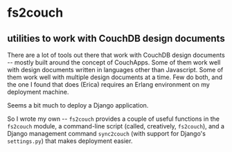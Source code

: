 # fs2couch
## utilities to work with CouchDB design documents

There are a lot of tools out there that work with CouchDB design documents --
mostly built around the concept of CouchApps. Some of them work well with
design documents written in languages other than Javascript. Some of them work
well with multiple design documents at a time. Few do both, and the one I found
that does (Erica) requires an Erlang environment on my deployment machine.

Seems a bit much to deploy a Django application.

So I wrote my own -- `fs2couch` provides a couple of useful functions in the
`fs2couch` module, a command-line script (called, creatively, `fs2couch`), and
a Django management command `sync2couch` (with support for Django's
`settings.py`) that makes deployment easier.
